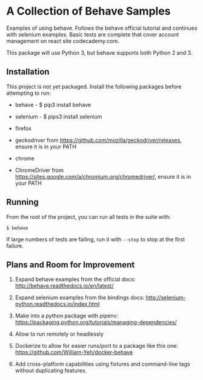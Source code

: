 # A Collection of Behave Samples

Examples of using behave.  Follows the behave official tutorial and continues with selenium examples.  Basic tests are complete that cover account management on react site codecademy.com.

This package will use Python 3, but behave supports both Python 2 and 3.

## Installation

This project is not yet packaged.  Install the following packages before attempting to run:

* behave - $ pip3 install behave

* selenium - $ pips3 install selenium

* firefox

* geckodriver from https://github.com/mozilla/geckodriver/releases, ensure it is in your PATH

* chrome

* ChromeDriver from https://sites.google.com/a/chromium.org/chromedriver/, ensure it is in your PATH

## Running

From the root of the project, you can run all tests in the suite with:

    $ behave

If large numbers of tests are failing, run it with `--stop` to stop at the first failure.

## Plans and Room for Improvement

1. Expand behave examples from the official docs: http://behave.readthedocs.io/en/latest/

1. Expand selenium examples from the bindings docs: http://selenium-python.readthedocs.io/index.html

1. Make into a python package with pipenv: https://packaging.python.org/tutorials/managing-dependencies/

1. Allow to run remotely or headlessly

1. Dockerize to allow for easier runs/port to a package like this one: https://github.com/William-Yeh/docker-behave

1. Add cross-platform capabilities using fixtures and command-line tags without duplicating features.
